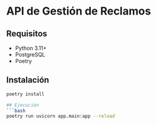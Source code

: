 # API de Gestión de Reclamos

## Requisitos
- Python 3.11+
- PostgreSQL
- Poetry

## Instalación
```bash
poetry install

## Ejecución
```bash
poetry run uvicorn app.main:app --reload